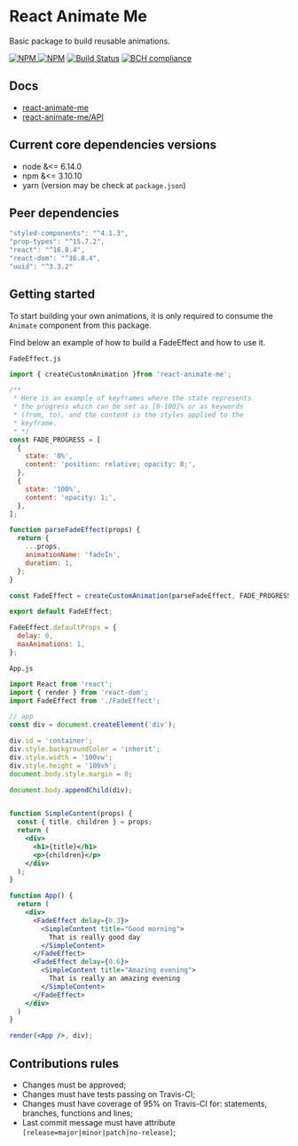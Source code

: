 # React Animate Me

Basic package to build reusable animations.

[![NPM](https://img.shields.io/npm/v/react-animate-me.svg?style=flat-square) ![NPM](https://img.shields.io/npm/dm/react-animate-me.svg?style=flat-square)](https://www.npmjs.com/package/react-animate-me)
[![Build Status](https://img.shields.io/travis/daniloster/react-animate-me/master.svg?style=flat-square)](https://travis-ci.org/daniloster/react-animate-me) [![BCH compliance](https://bettercodehub.com/edge/badge/daniloster/react-animate-me?branch=master)](https://bettercodehub.com/)

## Docs

- [react-animate-me](https://github.com/daniloster/react-animate-me/blob/master/README.md)
- [react-animate-me/API](https://github.com/daniloster/react-animate-me/blob/master/API.md)

## Current core dependencies versions

- node &<= 6.14.0
- npm &<= 3.10.10
- yarn (version may be check at `package.json`)

## Peer dependencies

```js static
"styled-components": "^4.1.3",
"prop-types": "^15.7.2",
"react": "^16.8.4",
"react-dom": "^16.8.4",
"uuid": "^3.3.2"
```

## Getting started

To start building your own animations, it is only required to consume the `Animate` component from this package.

Find below an example of how to build a FadeEffect and how to use it.

`FadeEffect.js`

```jsx static
import { createCustomAnimation }from 'react-animate-me';

/**
 * Here is an example of keyframes where the state represents
 * the progress which can be set as [0-100]% or as keywords
 * (from, to), and the content is the styles applied to the
 * keyframe.
 * */
const FADE_PROGRESS = [
  {
    state: '0%',
    content: 'position: relative; opacity: 0;',
  },
  {
    state: '100%',
    content: 'opacity: 1;',
  },
];

function parseFadeEffect(props) {
  return {
    ...props,
    animationName: 'fadeIn',
    duration: 1,
  };
}

const FadeEffect = createCustomAnimation(parseFadeEffect, FADE_PROGRESS);

export default FadeEffect;

FadeEffect.defaultProps = {
  delay: 0,
  maxAnimations: 1,
};
```

`App.js`

```jsx static
import React from 'react';
import { render } from 'react-dom';
import FadeEffect from './FadeEffect';

// app
const div = document.createElement('div');

div.id = 'container';
div.style.backgroundColor = 'inherit';
div.style.width = '100vw';
div.style.height = '100vh';
document.body.style.margin = 0;

document.body.appendChild(div);


function SimpleContent(props) {
  const { title, children } = props;
  return (
    <div>
      <h1>{title}</h1>
      <p>{children}</p>
    </div>
  );
}

function App() {
  return (
    <div>
      <FadeEffect delay={0.3}>
        <SimpleContent title="Good morning">
          That is really good day
        </SimpleContent>
      </FadeEffect>
      <FadeEffect delay={0.6}>
        <SimpleContent title="Amazing evening">
          That is really an amazing evening
        </SimpleContent>
      </FadeEffect>
    </div>
  )
}

render(<App />, div);
```

## Contributions rules

- Changes must be approved;
- Changes must have tests passing on Travis-CI;
- Changes must have coverage of 95% on Travis-CI for: statements, branches, functions and lines;
- Last commit message must have attribute `[release=major|minor|patch|no-release]`;
